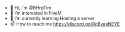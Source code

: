 - 👋 Hi, I’m @BHrpTim
- 👀 I’m interested in FiveM
- 🌱 I’m currently learning Hosting a server
- 📫 How to reach me https://discord.gg/RqByaeNEYE

<!---
BHrpTim/BHrpTim is a ✨ special ✨ repository because its `README.md` (this file) appears on your GitHub profile.
You can click the Preview link to take a look at your changes.
--->
